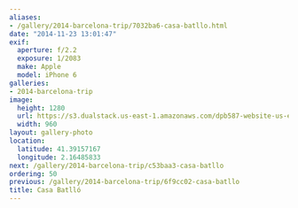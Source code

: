 ```yaml
---
aliases:
- /gallery/2014-barcelona-trip/7032ba6-casa-batllo.html
date: "2014-11-23 13:01:47"
exif:
  aperture: f/2.2
  exposure: 1/2083
  make: Apple
  model: iPhone 6
galleries:
- 2014-barcelona-trip
image:
  height: 1280
  url: https://s3.dualstack.us-east-1.amazonaws.com/dpb587-website-us-east-1/asset/gallery/2014-barcelona-trip/7032ba6-casa-batllo~1280.jpg
  width: 960
layout: gallery-photo
location:
  latitude: 41.39157167
  longitude: 2.16485833
next: /gallery/2014-barcelona-trip/c53baa3-casa-batllo
ordering: 50
previous: /gallery/2014-barcelona-trip/6f9cc02-casa-batllo
title: Casa Batlló
---
```

